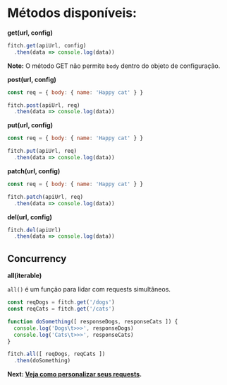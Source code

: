 # Métodos disponíveis:

**get(url, config)**

```js
fitch.get(apiUrl, config)
  .then(data => console.log(data))
```

**Note:** O método GET  não permite `body` dentro do objeto de configuração.

**post(url, config)**

```js
const req = { body: { name: 'Happy cat' } }

fitch.post(apiUrl, req)
  .then(data => console.log(data))
```

**put(url, config)**

```js
const req = { body: { name: 'Happy cat' } }

fitch.put(apiUrl, req)
  .then(data => console.log(data))
```

**patch(url, config)**

```js
const req = { body: { name: 'Happy cat' } }

fitch.patch(apiUrl, req)
  .then(data => console.log(data))
```

**del(url, config)**

```js
fitch.del(apiUrl)
  .then(data => console.log(data))
```

## Concurrency

**all(iterable)**

`all()` é um função para lidar com requests simultâneos.

```js
const reqDogs = fitch.get('/dogs')
const reqCats = fitch.get('/cats')

function doSomething([ responseDogs, responseCats ]) {
  console.log('Dogs\t>>>', responseDogs)
  console.log('Cats\t>>>', responseCats)
}

fitch.all([ reqDogs, reqCats ])
  .then(doSomething)
```

**Next: [Veja como personalizar seus requests](https://github.com/raphaelpor/fitch.js/blob/master/docs/pt-br/Config.md).**
